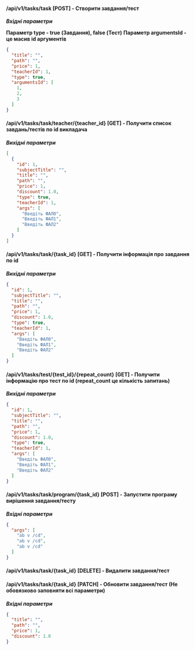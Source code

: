 #### /api/v1/tasks/task [POST] - Створити завдання/тест

***Вхідні параметри***

**Параметр type - true (Завдання), false (Тест)**
**Параметр argumentsId - це масив id aргументів**

```json
{
  "title": "",
  "path": "",
  "price": 1,
  "teacherId": 1,
  "type": true,
  "argumentsId": [
    1,
    2,
    3
  ]
}
```

#### /api/v1/tasks/task/teacher/{teacher_id} [GET] - Получити список завдань/тестів по id викладача

***Вихідні параметри***

```json
[
  {
    "id": 1,
    "subjectTitle": "",
    "title": "",
    "path": "",
    "price": 1,
    "discount": 1.0,
    "type": true,
    "teacherId": 1,
    "args": [
      "Введіть ФАЛ0",
      "Введіть ФАЛ1",
      "Введіть ФАЛ2"
    ]
  }
]
```

#### /api/v1/tasks/task/{task_id} [GET] - Получити інформація про завдання по id

***Вихідні параметри***

```json
{
  "id": 1,
  "subjectTitle": "",
  "title": "",
  "path": "",
  "price": 1,
  "discount": 1.0,
  "type": true,
  "teacherId": 1,
  "args": [
    "Введіть ФАЛ0",
    "Введіть ФАЛ1",
    "Введіть ФАЛ2"
  ]
}
```

#### /api/v1/tasks/test/{test_id}/{repeat_count} [GET] - Получити інформацію про тест по id (repeat_count це кількість запитань)

***Вихідні параметри***

```json
{
  "id": 1,
  "subjectTitle": "",
  "title": "",
  "path": "",
  "price": 1,
  "discount": 1.0,
  "type": true,
  "teacherId": 1,
  "args": [
    "Введіть ФАЛ0",
    "Введіть ФАЛ1",
    "Введіть ФАЛ2"
  ]
}
```

#### /api/v1/tasks/task/program/{task_id} [POST] - Запустити програму вирішення завдання/тесту

***Вхідні параметри***

```json
{
  "args": [
    "ab v /cd",
    "ab v /cd",
    "ab v /cd"
  ]
}
```

#### /api/v1/tasks/task/{task_id} [DELETE] - Видалити завдання/тест

#### /api/v1/tasks/task/{task_id} [PATCH] - Обновити завдання/тест (Не обовязково заповняти всі параметри)

***Вхідні параметри***

```json
{
  "title": "",
  "path": "",
  "price": 1,
  "discount": 1.0
}
```

